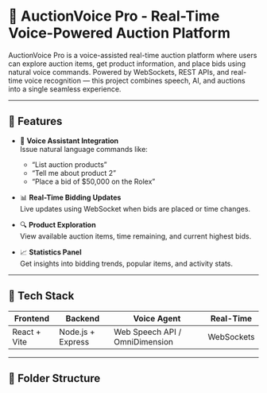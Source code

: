 # 🧠 AuctionVoice Pro - Real-Time Voice-Powered Auction Platform

AuctionVoice Pro is a voice-assisted real-time auction platform where users can explore auction items, get product information, and place bids using natural voice commands. Powered by WebSockets, REST APIs, and real-time voice recognition — this project combines speech, AI, and auctions into a single seamless experience.

---

## 🚀 Features

- 🎤 **Voice Assistant Integration**  
  Issue natural language commands like:
  - “List auction products”
  - “Tell me about product 2”
  - “Place a bid of $50,000 on the Rolex”

- 📊 **Real-Time Bidding Updates**  
  Live updates using WebSocket when bids are placed or time changes.

- 🔍 **Product Exploration**  
  View available auction items, time remaining, and current highest bids.

- 📈 **Statistics Panel**  
  Get insights into bidding trends, popular items, and activity stats.

---

## 🧩 Tech Stack

| Frontend     | Backend       | Voice Agent       | Real-Time      |
|--------------|---------------|-------------------|----------------|
| React + Vite | Node.js + Express | Web Speech API / OmniDimension | WebSockets |

---

## 📂 Folder Structure

